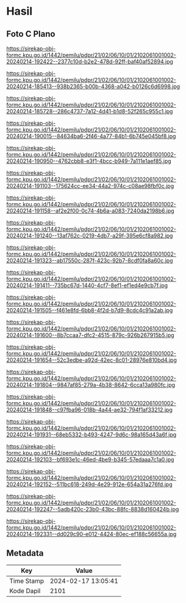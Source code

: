 # Hasil

## Foto C Plano

https://sirekap-obj-formc.kpu.go.id/1442/pemilu/pdpr/21/02/06/10/01/2102061001002-20240214-192422--2377c10d-b2e2-478d-92ff-baf40af52894.jpg

https://sirekap-obj-formc.kpu.go.id/1442/pemilu/pdpr/21/02/06/10/01/2102061001002-20240214-185413--938b2365-b00b-4368-a042-b0126c6d6998.jpg

https://sirekap-obj-formc.kpu.go.id/1442/pemilu/pdpr/21/02/06/10/01/2102061001002-20240214-185728--286c4737-7a12-4d41-b1d8-52f265c955c1.jpg

https://sirekap-obj-formc.kpu.go.id/1442/pemilu/pdpr/21/02/06/10/01/2102061001002-20240214-190015--84634ba6-2f46-4a77-84b1-6b745e045bf8.jpg

https://sirekap-obj-formc.kpu.go.id/1442/pemilu/pdpr/21/02/06/10/01/2102061001002-20240214-190950--4762cbb8-e3f1-4bcc-b949-7a111e1aef85.jpg

https://sirekap-obj-formc.kpu.go.id/1442/pemilu/pdpr/21/02/06/10/01/2102061001002-20240214-191103--175624cc-ee34-44a2-974c-c08ae98fbf0c.jpg

https://sirekap-obj-formc.kpu.go.id/1442/pemilu/pdpr/21/02/06/10/01/2102061001002-20240214-191158--af2e2f00-0c74-4b6a-a083-7240da2198b6.jpg

https://sirekap-obj-formc.kpu.go.id/1442/pemilu/pdpr/21/02/06/10/01/2102061001002-20240214-191240--13af762c-0219-4db7-a29f-395e6cf8a982.jpg

https://sirekap-obj-formc.kpu.go.id/1442/pemilu/pdpr/21/02/06/10/01/2102061001002-20240214-191323--ab17550c-287f-423c-92b7-8cdf0fa8a60c.jpg

https://sirekap-obj-formc.kpu.go.id/1442/pemilu/pdpr/21/02/06/10/01/2102061001002-20240214-191411--735bc67d-1440-4cf7-8ef1-ef1ed4e9cb7f.jpg

https://sirekap-obj-formc.kpu.go.id/1442/pemilu/pdpr/21/02/06/10/01/2102061001002-20240214-191505--f461e8fd-6bb8-4f2d-b7d9-8cdc4c91a2ab.jpg

https://sirekap-obj-formc.kpu.go.id/1442/pemilu/pdpr/21/02/06/10/01/2102061001002-20240214-191600--8b7ccaa7-dfc2-4515-879c-926b267915b5.jpg

https://sirekap-obj-formc.kpu.go.id/1442/pemilu/pdpr/21/02/06/10/01/2102061001002-20240214-191654--52c3edbe-a92d-42ec-8c01-28976e810bd4.jpg

https://sirekap-obj-formc.kpu.go.id/1442/pemilu/pdpr/21/02/06/10/01/2102061001002-20240214-191804--9847af85-279a-4b38-8642-6cca13a980fc.jpg

https://sirekap-obj-formc.kpu.go.id/1442/pemilu/pdpr/21/02/06/10/01/2102061001002-20240214-191848--c97fba96-018b-4a44-ae32-794f1af33212.jpg

https://sirekap-obj-formc.kpu.go.id/1442/pemilu/pdpr/21/02/06/10/01/2102061001002-20240214-191931--68eb5332-b493-4247-9d6c-98a165d43a6f.jpg

https://sirekap-obj-formc.kpu.go.id/1442/pemilu/pdpr/21/02/06/10/01/2102061001002-20240214-192103--bf693e1c-46ed-4be9-b345-57edaaa7c1a0.jpg

https://sirekap-obj-formc.kpu.go.id/1442/pemilu/pdpr/21/02/06/10/01/2102061001002-20240214-192152--511bc618-249d-4e29-912e-654a31a276fd.jpg

https://sirekap-obj-formc.kpu.go.id/1442/pemilu/pdpr/21/02/06/10/01/2102061001002-20240214-192247--5adb420c-23b0-43bc-88fc-8838d160424b.jpg

https://sirekap-obj-formc.kpu.go.id/1442/pemilu/pdpr/21/02/06/10/01/2102061001002-20240214-192331--dd029c90-e012-4424-80ec-ef188c56655a.jpg


## Metadata

| Key        | Value               |
| ---------- | ------------------- |
| Time Stamp | 2024-02-17 13:05:41 |
| Kode Dapil | 2101                |



